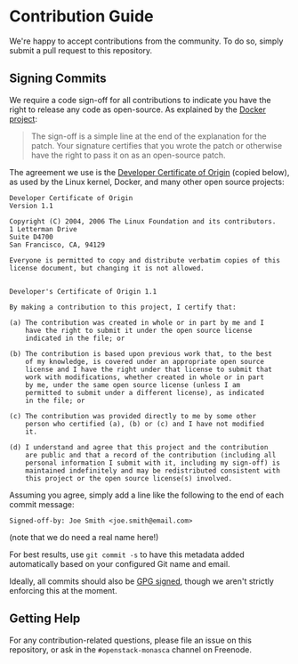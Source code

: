 # Contribution Guide

We're happy to accept contributions from the community. To do so, simply submit
a pull request to this repository.

## Signing Commits

We require a code sign-off for all contributions to indicate you have the right
to release any code as open-source. As explained by the [Docker project][1]:

> The sign-off is a simple line at the end of the explanation for the patch.
> Your signature certifies that you wrote the patch or otherwise have the right
> to pass it on as an open-source patch.

The agreement we use is the [Developer Certificate of Origin][1] (copied below),
as used by the Linux kernel, Docker, and many other open source projects:

```
Developer Certificate of Origin
Version 1.1

Copyright (C) 2004, 2006 The Linux Foundation and its contributors.
1 Letterman Drive
Suite D4700
San Francisco, CA, 94129

Everyone is permitted to copy and distribute verbatim copies of this
license document, but changing it is not allowed.


Developer's Certificate of Origin 1.1

By making a contribution to this project, I certify that:

(a) The contribution was created in whole or in part by me and I
    have the right to submit it under the open source license
    indicated in the file; or

(b) The contribution is based upon previous work that, to the best
    of my knowledge, is covered under an appropriate open source
    license and I have the right under that license to submit that
    work with modifications, whether created in whole or in part
    by me, under the same open source license (unless I am
    permitted to submit under a different license), as indicated
    in the file; or

(c) The contribution was provided directly to me by some other
    person who certified (a), (b) or (c) and I have not modified
    it.

(d) I understand and agree that this project and the contribution
    are public and that a record of the contribution (including all
    personal information I submit with it, including my sign-off) is
    maintained indefinitely and may be redistributed consistent with
    this project or the open source license(s) involved.

```

Assuming you agree, simply add a line like the following to the end of each
commit message:

```
Signed-off-by: Joe Smith <joe.smith@email.com>
```

(note that we do need a real name here!)

For best results, use `git commit -s` to have this metadata added automatically
based on your configured Git name and email.

Ideally, all commits should also be [GPG signed][2], though we aren't strictly
enforcing this at the moment.

## Getting Help

For any contribution-related questions, please file an issue on this repository,
or ask in the `#openstack-monasca` channel on Freenode.

[1]: https://developercertificate.org/
[2]: https://help.github.com/articles/signing-commits-using-gpg/
